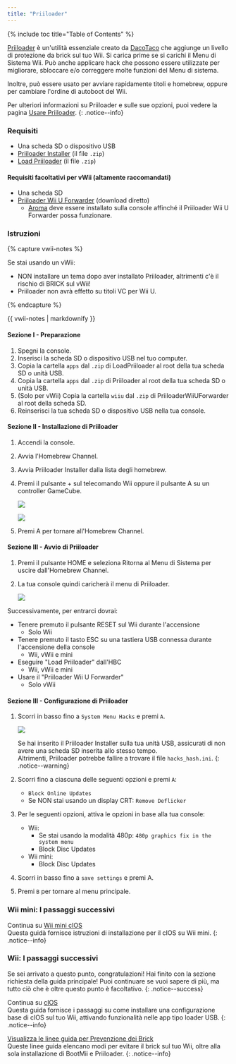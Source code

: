 ```yaml
---
title: "Priiloader"
---
```


{% include toc title="Table of Contents" %}

[Priiloader](https://github.com/DacoTaco/priiloader) è un'utilità essenziale creato da [DacoTaco](https://github.com/DacoTaco) che aggiunge un livello di protezione da brick sul tuo Wii. Si carica prime se si carichi il Menu di Sistema Wii. Può anche applicare hack che possono essere utilizzate per migliorare, sbloccare e/o correggere molte funzioni del Menu di sistema.

Inoltre, può essere usato per avviare rapidamente titoli e homebrew, oppure per cambiare l'ordine di autoboot del Wii.


Per ulteriori informazioni su Priiloader e sulle sue opzioni, puoi vedere la pagina [Usare Priiloader](priiloader-usage).
{: .notice--info}

### Requisiti

* Una scheda SD o dispositivo USB
* [Priiloader Installer](https://oscwii.org/library/app/priiloader) (il file `.zip`)
* [Load Priiloader](https://oscwii.org/library/app/loadpriiloader) (il file `.zip`)

#### Requisiti facoltativi per vWii (altamente raccomandati)

* Una scheda SD
* [Priiloader Wii U Forwarder](https://github.com/DacoTaco/priiloader/releases/download/0.10.0/PriiloaderWiiUForwarder.zip) (download diretto)
    * [Aroma](https://wiiu.hacks.guide/#/aroma/getting-started) deve essere installato sulla console affinché il Priiloader Wii U Forwarder possa funzionare.

### Istruzioni

{% capture vwii-notes %}

Se stai usando un vWii:

+ NON installare un tema dopo aver installato Priiloader, altrimenti c'è il rischio di BRICK sul vWii!
+ Priiloader non avrà effetto su titoli VC per Wii U.

{% endcapture %}

<div class="notice--danger">{{ vwii-notes | markdownify }}</div>

#### Sezione I - Preparazione

1. Spegni la console.
1. Inserisci la scheda SD o dispositivo USB nel tuo computer.
1. Copia la cartella `apps` dal `.zip` di LoadPriiloader al root della tua scheda SD o unità USB.
1. Copia la cartella `apps` dal `.zip` di Priiloader al root della tua scheda SD o unità USB.
1. (Solo per vWii) Copia la cartella `wiiu` dal `.zip` di PriiloaderWiiUForwarder al root della scheda SD.
1. Reinserisci la tua scheda SD o dispositivo USB nella tua console.

#### Sezione II - Installazione di Priiloader

1. Accendi la console.
1. Avvia l'Homebrew Channel.
1. Avvia Priiloader Installer dalla lista degli homebrew.
1. Premi il pulsante + sul telecomando Wii oppure il pulsante A su un controller GameCube.

    ![](/images/priiloader/installer.png)

    ![](/images/priiloader/installing.png)

1. Premi A per tornare all'Homebrew Channel.

#### Sezione III - Avvio di Priiloader

1. Premi il pulsante HOME e seleziona Ritorna al Menu di Sistema per uscire dall'Homebrew Channel.
1. La tua console quindi caricherà il menu di Priiloader.

    ![](/images/priiloader/menu.png)

Successivamente, per entrarci dovrai:

+ Tenere premuto il pulsante RESET sul Wii durante l'accensione
    + Solo Wii
+ Tenere premuto il tasto ESC su una tastiera USB connessa durante l'accensione della console
    + Wii, vWii e mini
+ Eseguire "Load Priiloader" dall'HBC
    + Wii, vWii e mini
+ Usare il "Priiloader Wii U Forwarder"
    + Solo vWii

#### Sezione III - Configurazione di Priiloader

1. Scorri in basso fino a `System Menu Hacks` e premi `A`.

    ![](/images/priiloader/menu_hacks.png)

    Se hai inserito il Priiloader Installer sulla tua unità USB, assicurati di non avere una scheda SD inserita allo stesso tempo. <br> Altrimenti, Priiloader potrebbe fallire a trovare il file `hacks_hash.ini`.
    {: .notice--warning}

1. Scorri fino a ciascuna delle seguenti opzioni e premi `A`:
    + `Block Online Updates`
    + Se NON stai usando un display CRT: `Remove Deflicker`
1. Per le seguenti opzioni, attiva le opzioni in base alla tua console:
    + Wii:
        + Se stai usando la modalità 480p: `480p graphics fix in the system menu`
        + Block Disc Updates
    + Wii mini:
        + Block Disc Updates
1. Scorri in basso fino a `save settings` e premi A.
1. Premi `B` per tornare al menu principale.

### Wii mini: I passaggi successivi

Continua su [Wii mini cIOS](cios-mini)<br> Questa guidà fornisce istruzioni di installazione per il cIOS su Wii mini.
{: .notice--info}

### Wii: I passaggi successivi

Se sei arrivato a questo punto, congratulazioni! Hai finito con la sezione richiesta della guida principale! Puoi continuare se vuoi sapere di più, ma tutto ciò che è oltre questo punto è facoltativo.
{: .notice--success}

Continua su [cIOS](cios)<br> Questa guida fornisce i passaggi su come installare una configurazione base di cIOS sul tuo Wii, attivando funzionalità nelle app tipo loader USB.
{: .notice--info}

[Visualizza le linee guida per Prevenzione dei Brick](bricks#brick-prevention)<br> Queste linee guida elencano modi per evitare il brick sul tuo Wii, oltre alla sola installazione di BootMii e Priiloader.
{: .notice--info}
